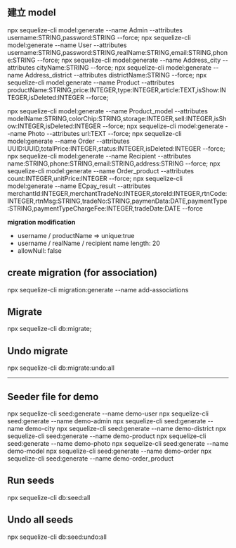 ## 建立 model
npx sequelize-cli model:generate --name Admin --attributes username:STRING,password:STRING --force;
npx sequelize-cli model:generate --name User --attributes username:STRING,password:STRING,realName:STRING,email:STRING,phone:STRING --force;
npx sequelize-cli model:generate --name Address_city --attributes cityName:STRING --force;
npx sequelize-cli model:generate --name Address_district --attributes districtName:STRING --force;
npx sequelize-cli model:generate --name Product --attributes productName:STRING,price:INTEGER,type:INTEGER,article:TEXT,isShow:INTEGER,isDeleted:INTEGER --force;

npx sequelize-cli model:generate --name Product_model --attributes modelName:STRING,colorChip:STRING,storage:INTEGER,sell:INTEGER,isShow:INTEGER,isDeleted:INTEGER --force;
npx sequelize-cli model:generate --name Photo --attributes url:TEXT --force;
npx sequelize-cli model:generate --name Order --attributes UUID:UUID,totalPrice:INTEGER,status:INTEGER,isDeleted:INTEGER --force;
npx sequelize-cli model:generate --name Recipient --attributes name:STRING,phone:STRING,email:STRING,address:STRING --force;
npx sequelize-cli model:generate --name Order_product --attributes count:INTEGER,unitPrice:INTEGER --force;
npx sequelize-cli model:generate --name ECpay_result --attributes merchantId:INTEGER,merchantTradeNo:INTEGER,storeId:INTEGER,rtnCode:INTEGER,rtnMsg:STRING,tradeNo:STRING,paymenData:DATE,paymentType:STRING,paymentTypeChargeFee:INTEGER,tradeDate:DATE --force

**migration modification**
- username / productName => unique:true
- username / realName / recipient name length: 20
- allowNull: false


## create migration (for association)
npx sequelize-cli migration:generate --name add-associations

## Migrate
npx sequelize-cli db:migrate;

## Undo migrate
npx sequelize-cli db:migrate:undo:all

---

## Seeder file for demo
npx sequelize-cli seed:generate --name demo-user
npx sequelize-cli seed:generate --name demo-admin
npx sequelize-cli seed:generate --name demo-city
npx sequelize-cli seed:generate --name demo-district
npx sequelize-cli seed:generate --name demo-product
npx sequelize-cli seed:generate --name demo-photo
npx sequelize-cli seed:generate --name demo-model
npx sequelize-cli seed:generate --name demo-order
npx sequelize-cli seed:generate --name demo-order_product

## Run seeds
npx sequelize-cli db:seed:all

## Undo all seeds
npx sequelize-cli db:seed:undo:all
